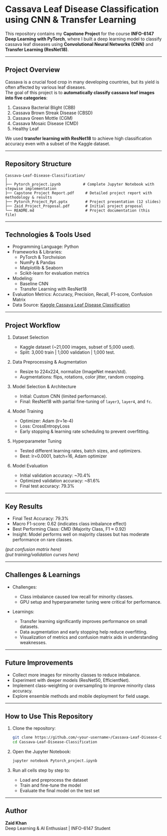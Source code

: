 # Cassava Leaf Disease Classification using CNN & Transfer Learning

This repository contains my **Capstone Project** for the course **INFO-6147 Deep Learning with PyTorch**, where I built a deep learning model to classify cassava leaf diseases using **Convolutional Neural Networks (CNN)** and **Transfer Learning (ResNet18)**.

---

## Project Overview

Cassava is a crucial food crop in many developing countries, but its yield is often affected by various leaf diseases.  
The goal of this project is to **automatically classify cassava leaf images into five categories**:

1. Cassava Bacterial Blight (CBB)  
2. Cassava Brown Streak Disease (CBSD)  
3. Cassava Green Mottle (CGM)  
4. Cassava Mosaic Disease (CMD)  
5. Healthy Leaf  

We used **transfer learning with ResNet18** to achieve high classification accuracy even with a subset of the Kaggle dataset.

---

## Repository Structure

```
Cassava-Leaf-Disease-Classification/
│
├── Pytorch_project.ipynb          # Complete Jupyter Notebook with stepwise implementation
├── Capstone Project Report.pdf     # Detailed project report with methodology & results
├── Pytorch_Project_Ppt.pptx        # Project presentation (12 slides)
├── Zaid_Project_Proposal.pdf       # Initial project proposal
└── README.md                       # Project documentation (this file)
```

---

## Technologies & Tools Used

- Programming Language: Python  
- Frameworks & Libraries:  
  - PyTorch & Torchvision  
  - NumPy & Pandas  
  - Matplotlib & Seaborn  
  - Scikit-learn for evaluation metrics  
- Modeling:  
  - Baseline CNN  
  - Transfer Learning with ResNet18  
- Evaluation Metrics: Accuracy, Precision, Recall, F1-score, Confusion Matrix  
- Data Source: [Kaggle Cassava Leaf Disease Classification](https://www.kaggle.com/competitions/cassava-leaf-disease-classification)

---

## Project Workflow

1. Dataset Selection  
   - Kaggle dataset (~21,000 images, subset of 5,000 used).  
   - Split: 3,000 train | 1,000 validation | 1,000 test.  

2. Data Preprocessing & Augmentation  
   - Resize to 224x224, normalize (ImageNet mean/std).  
   - Augmentations: flips, rotations, color jitter, random cropping.  

3. Model Selection & Architecture  
   - Initial: Custom CNN (limited performance).  
   - Final: ResNet18 with partial fine-tuning of `layer3`, `layer4`, and `fc`.  

4. Model Training  
   - Optimizer: Adam (lr=1e-4)  
   - Loss: CrossEntropyLoss  
   - Early stopping & learning rate scheduling to prevent overfitting.  

5. Hyperparameter Tuning  
   - Tested different learning rates, batch sizes, and optimizers.  
   - Best: lr=0.0001, batch=16, Adam optimizer  

6. Model Evaluation  
   - Initial validation accuracy: ~70.4%  
   - Optimized validation accuracy: ~81.6%  
   - Final test accuracy: 79.3%

---

## Key Results

- Final Test Accuracy: 79.3%  
- Macro F1-score: 0.62 (indicates class imbalance effect)  
- Best Performing Class: CMD (Majority Class, F1 ≈ 0.92)  
- Insight: Model performs well on majority classes but has moderate performance on rare classes.

*(put confusion matrix here)*  
*(put training/validation curves here)*  

---

## Challenges & Learnings

- Challenges:  
  - Class imbalance caused low recall for minority classes.  
  - GPU setup and hyperparameter tuning were critical for performance.  

- Learnings:  
  - Transfer learning significantly improves performance on small datasets.  
  - Data augmentation and early stopping help reduce overfitting.  
  - Visualization of metrics and confusion matrix aids in understanding weaknesses.

---

## Future Improvements

- Collect more images for minority classes to reduce imbalance.  
- Experiment with deeper models (ResNet50, EfficientNet).  
- Implement class-weighting or oversampling to improve minority class accuracy.  
- Explore ensemble methods and mobile deployment for field usage.

---

## How to Use This Repository

1. Clone the repository:
   ```bash
   git clone https://github.com/<your-username>/Cassava-Leaf-Disease-Classification.git
   cd Cassava-Leaf-Disease-Classification
   ```

2. Open the Jupyter Notebook:
   ```bash
   jupyter notebook Pytorch_project.ipynb
   ```

3. Run all cells step by step to:
   - Load and preprocess the dataset
   - Train and fine-tune the model
   - Evaluate the final model on the test set

---

## Author

**Zaid Khan**  
Deep Learning & AI Enthusiast | INFO-6147 Student

